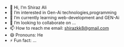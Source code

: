 - 👋 Hi, I’m Shiraz Ali
- 👀 I’m interested in Gen-Ai technologies,programming 
- 🌱 I’m currently learning web-development and GEN-Ai
- 💞️ I’m looking to collaborate on ...
- 📫 How to reach me email: shirazkk8@gmail.com
- 😄 Pronouns: He
- ⚡ Fun fact: ...

<!---
shiraz-ali5/shiraz-ali5 is a ✨ special ✨ repository because its `README.md` (this file) appears on your GitHub profile.
You can click the Preview link to take a look at your changes.
--->

